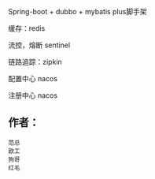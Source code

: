 Spring-boot + dubbo + mybatis plus脚手架

缓存：redis

流控，熔断  sentinel

链路追踪：zipkin

配置中心 nacos

注册中心 nacos


## 作者：
```
范总
欧工
狗哥
红毛
```